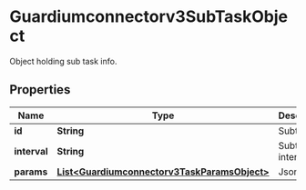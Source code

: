 

# Guardiumconnectorv3SubTaskObject

Object holding sub task info.

## Properties

| Name | Type | Description | Notes |
|------------ | ------------- | ------------- | -------------|
|**id** | **String** | Subtask id. |  [optional] |
|**interval** | **String** | Subtask interval. |  [optional] |
|**params** | [**List&lt;Guardiumconnectorv3TaskParamsObject&gt;**](Guardiumconnectorv3TaskParamsObject.md) | Json array. |  [optional] |



